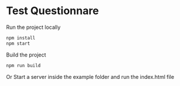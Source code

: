 # Test Questionnare

Run the project locally
```bash
npm install
npm start
```

Build the project
```bash
npm run build
```

Or 
Start a server inside the example folder and run the index.html file